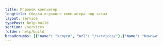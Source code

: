 ```yaml
---
title: Игровой компьютер
longtitle: Сборка игрового компьютера под заказ
layout: service
typePost: help-build
section: /services
folder: help/build
breadcrumbs: [{"name": "Услуги", "url": "/services/"},{"name": "Компьютерная помощь", "url": "/services/help/"},{"name": "Сборка компьютера", "url": "/services/help/build/"}]
---
```


